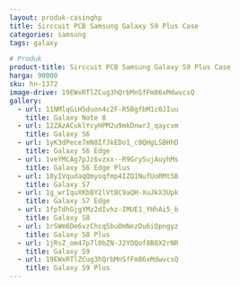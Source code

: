 ```yaml
---
layout: produk-casinghp
title: Sirccuit PCB Samsung Galaxy S9 Plus Case
categories: samsung
tags: galaxy

# Produk
product-title: Sirccuit PCB Samsung Galaxy S9 Plus Case
harga: 90000
sku: hn-1372
image-drive: 19EWxRTlZCug3hQrbMnSfFm86xMdwvcsQ
gallery:
  - url: 11NMlqGiH5duon4c2F-R5BgfbM1c0JIuu
    title: Galaxy Note 8
  - url: 12ZAzACuklYcyHPM2u9mkDnwrJ_qaycvm
    title: Galaxy S6
  - url: 1yK3dPece7mN8IfJkEDo1_c0QHgLSBHhD
    title: Galaxy S6 Edge
  - url: 1veYMCAg7pJz6vzxx--R9GrySujAuyhMs
    title: Galaxy S6 Edge Plus
  - url: 18yIVqudaqQmyoqfmp4IZQ1NufUoRMt5B
    title: Galaxy S7
  - url: 1g_wrIquXKbBY2lVtBC9aQH-XuJkX3Upk
    title: Galaxy S7 Edge
  - url: 1fpTdhGjgYMz2dIvhz-IMUE1_YHhAi5_b
    title: Galaxy S8
  - url: 1rSWm6De6vzChcq5buOmNezDu6iQpngyz
    title: Galaxy S8 Plus
  - url: 1jRsZ_om47p7l0bZN-J2YOQof8B8X2rNR
    title: Galaxy S9
  - url: 19EWxRTlZCug3hQrbMnSfFm86xMdwvcsQ
    title: Galaxy S9 Plus
---
```

